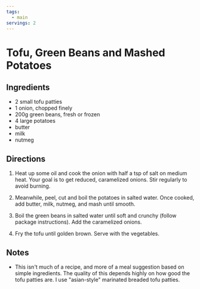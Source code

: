 ```yaml
---
tags:
  - main
servings: 2
---
```


# Tofu, Green Beans and Mashed Potatoes

## Ingredients

- 2 small tofu patties
- 1 onion, chopped finely
- 200g green beans, fresh or frozen
- 4 large potatoes
- butter
- milk
- nutmeg

## Directions

1. Heat up some oil and cook the onion with half a tsp of salt on medium heat. Your goal is to get reduced, caramelized onions. Stir regularly to avoid burning.

2. Meanwhile, peel, cut and boil the potatoes in salted water. Once cooked, add butter, milk, nutmeg, and mash until smooth.
  
3. Boil the green beans in salted water until soft and crunchy (follow package instructions). Add the caramelized onions.

4. Fry the tofu until golden brown. Serve with the vegetables.

## Notes

- This isn't much of a recipe, and more of a meal suggestion based on simple ingredients. The quality of this depends highly on how good the tofu patties are. I use "asian-style" marinated breaded tofu patties.
